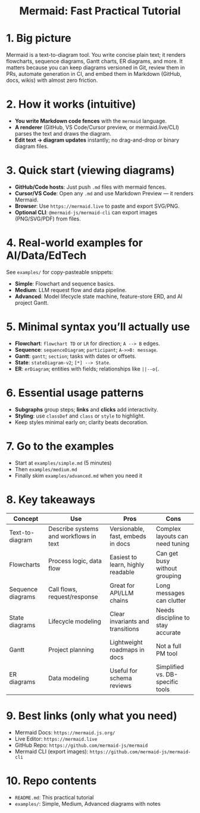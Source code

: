 <h1 align="center"><b>Mermaid: Fast Practical Tutorial</b></h1>

# 1. Big picture
Mermaid is a text-to-diagram tool. You write concise plain text; it renders flowcharts, sequence diagrams, Gantt charts, ER diagrams, and more. It matters because you can keep diagrams versioned in Git, review them in PRs, automate generation in CI, and embed them in Markdown (GitHub, docs, wikis) with almost zero friction.

# 2. How it works (intuitive)
- **You write Markdown code fences** with the `mermaid` language.
- **A renderer** (GitHub, VS Code/Cursor preview, or mermaid.live/CLI) parses the text and draws the diagram.
- **Edit text → diagram updates** instantly; no drag-and-drop or binary diagram files.

# 3. Quick start (viewing diagrams)
- **GitHub/Code hosts**: Just push `.md` files with mermaid fences.
- **Cursor/VS Code**: Open any `.md` and use Markdown Preview — it renders Mermaid.
- **Browser**: Use `https://mermaid.live` to paste and export SVG/PNG.
- **Optional CLI**: `@mermaid-js/mermaid-cli` can export images (PNG/SVG/PDF) from files.

# 4. Real-world examples for AI/Data/EdTech
See `examples/` for copy-pasteable snippets:
- **Simple**: Flowchart and sequence basics.
- **Medium**: LLM request flow and data pipeline.
- **Advanced**: Model lifecycle state machine, feature-store ERD, and AI project Gantt.

# 5. Minimal syntax you’ll actually use
- **Flowchart**: `flowchart TD` or `LR` for direction; `A --> B` edges.
- **Sequence**: `sequenceDiagram`; `participant`; `A->>B: message`.
- **Gantt**: `gantt`; `section`; tasks with dates or offsets.
- **State**: `stateDiagram-v2`; `[*] --> State`.
- **ER**: `erDiagram`; entities with fields; relationships like `||--o{`.

# 6. Essential usage patterns
- **Subgraphs** group steps; **links** and **clicks** add interactivity.
- **Styling**: use `classDef` and `class` or `style` to highlight.
- Keep styles minimal early on; clarity beats decoration.

# 7. Go to the examples
- Start at `examples/simple.md` (5 minutes)
- Then `examples/medium.md`
- Finally skim `examples/advanced.md` when you need it

# 8. Key takeaways
| Concept | Use | Pros | Cons |
|---|---|---|---|
| Text-to-diagram | Describe systems and workflows in text | Versionable, fast, embeds in docs | Complex layouts can need tuning |
| Flowcharts | Process logic, data flow | Easiest to learn, highly readable | Can get busy without grouping |
| Sequence diagrams | Call flows, request/response | Great for API/LLM chains | Long messages can clutter |
| State diagrams | Lifecycle modeling | Clear invariants and transitions | Needs discipline to stay accurate |
| Gantt | Project planning | Lightweight roadmaps in docs | Not a full PM tool |
| ER diagrams | Data modeling | Useful for schema reviews | Simplified vs. DB-specific tools |

# 9. Best links (only what you need)
- Mermaid Docs: `https://mermaid.js.org/`
- Live Editor: `https://mermaid.live`
- GitHub Repo: `https://github.com/mermaid-js/mermaid`
- Mermaid CLI (export images): `https://github.com/mermaid-js/mermaid-cli`

# 10. Repo contents
- `README.md`: This practical tutorial
- `examples/`: Simple, Medium, Advanced diagrams with notes
